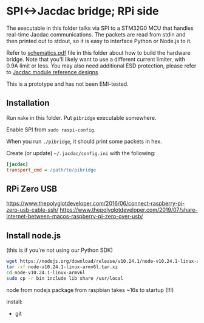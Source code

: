 # SPI<->Jacdac bridge; RPi side

The executable in this folder talks via SPI to a STM32G0 MCU that handles real-time Jacdac communications.
The packets are read from stdin and then printed out to stdout, so it is easy to interface Python or Node.js to it.


Refer to [schematics.pdf](./schematics.pdf) file in this folder about how to build the hardware bridge.
Note that you'll likely want to use a different current limiter, with 0.9A limit or less.
You may also need additional ESD protection, please refer to [Jacdac module reference designs](https://github.com/microsoft/jacdac-ddk/tree/main/electronics/altium/reference-designs)

This is a prototype and has not been EMI-tested.

## Installation

Run `make` in this folder.
Put `pibridge` executable somewhere.

Enable SPI from `sudo raspi-config`.

When you run `./pibridge`, it should print some packets in hex.

Create (or update) `~/.jacdac/config.ini` with the following:

```ini
[jacdac]
transport_cmd = /path/to/pibridge
```

## RPi Zero USB

https://www.thepolyglotdeveloper.com/2016/06/connect-raspberry-pi-zero-usb-cable-ssh/
https://www.thepolyglotdeveloper.com/2019/07/share-internet-between-macos-raspberry-pi-zero-over-usb/

## Install node.js

(this is if you're not using our Python SDK)

```bash
wget https://nodejs.org/download/release/v10.24.1/node-v10.24.1-linux-armv6l.tar.xz
tar -xf node-v10.24.1-linux-armv6l.tar.xz
cd node-v10.24.1-linux-armv6l
sudo cp -r bin include lib share /usr/local
```

node from nodejs package from raspbian takes ~16s to startup (!!!)

install:
* git
